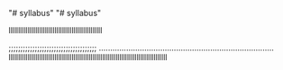 "# syllabus" 
"# syllabus" 

lllllllllllllllllllllllllllllllllllllllllllllllll

;;;;;;;;;;;;;;;;;;;;;;;;;;;;;;;;;;;;;
.............................................................................
lllllllllllllllllllllllllllllllllllllllllllllllllllllllllllllllllllllllllllllllllll
